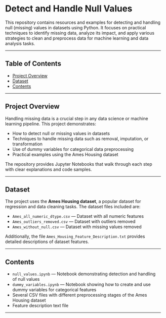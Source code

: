 # Detect and Handle Null Values

This repository contains resources and examples for detecting and handling null (missing) values in datasets using Python. It focuses on practical techniques to identify missing data, analyze its impact, and apply various strategies to clean and preprocess data for machine learning and data analysis tasks.

---

## Table of Contents

- [Project Overview](#project-overview)  
- [Dataset](#dataset)  
- [Contents](#contents)

---

## Project Overview

Handling missing data is a crucial step in any data science or machine learning pipeline. This project demonstrates:

- How to detect null or missing values in datasets  
- Techniques to handle missing data such as removal, imputation, or transformation  
- Use of dummy variables for categorical data preprocessing  
- Practical examples using the Ames Housing dataset  

The repository provides Jupyter Notebooks that walk through each step with clear explanations and code samples.

---

## Dataset

The project uses the **Ames Housing dataset**, a popular dataset for regression and data cleaning tasks. The dataset files included are:

- `Ames_all_numeric_dtype.csv` — Dataset with all numeric features  
- `Ames_outliers_removed.csv` — Dataset with outliers removed  
- `Ames_without_null.csv` — Dataset with missing values removed  

Additionally, the file `Ames_Housing_Feature_Description.txt` provides detailed descriptions of dataset features.

---

## Contents

- `null_values.ipynb` — Notebook demonstrating detection and handling of null values  
- `dummy_variables.ipynb` — Notebook showing how to create and use dummy variables for categorical features  
- Several CSV files with different preprocessing stages of the Ames Housing dataset  
- Feature description text file  

---
